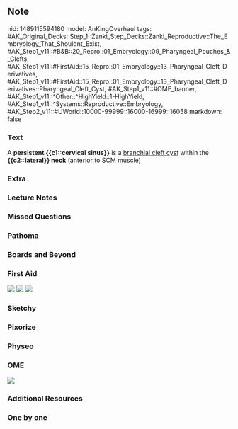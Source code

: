 ## Note
nid: 1489115594180
model: AnKingOverhaul
tags: #AK_Original_Decks::Step_1::Zanki_Step_Decks::Zanki_Reproductive::The_Embryology_That_Shouldnt_Exist, #AK_Step1_v11::#B&B::20_Repro::01_Embryology::09_Pharyngeal_Pouches_&_Clefts, #AK_Step1_v11::#FirstAid::15_Repro::01_Embryology::13_Pharyngeal_Cleft_Derivatives, #AK_Step1_v11::#FirstAid::15_Repro::01_Embryology::13_Pharyngeal_Cleft_Derivatives::Pharyngeal_Cleft_Cyst, #AK_Step1_v11::#OME_banner, #AK_Step1_v11::^Other::^HighYield::1-HighYield, #AK_Step1_v11::^Systems::Reproductive::Embryology, #AK_Step2_v11::#UWorld::10000-99999::16000-16999::16058
markdown: false

### Text
<div>
  A <b>persistent {{c1::cervical sinus}}</b> is a <u>branchial
  cleft cyst</u> within the <b>{{c2::lateral}} neck</b> (anterior
  to SCM muscle)
</div>

### Extra


### Lecture Notes


### Missed Questions


### Pathoma


### Boards and Beyond


### First Aid
<img src="tmp4bfdqV.png"> <img src="tmpHZFGD1.png"> <img src=
"tmpUZo2cE.png">

### Sketchy


### Pixorize


### Physeo


### OME
<div class="ome-widget">
  <a href="https://onlinemeded.org?ref=anki"><img src=
  "_OME_AnkiFlashcards_General_3.png"></a>
</div>

### Additional Resources


### One by one

